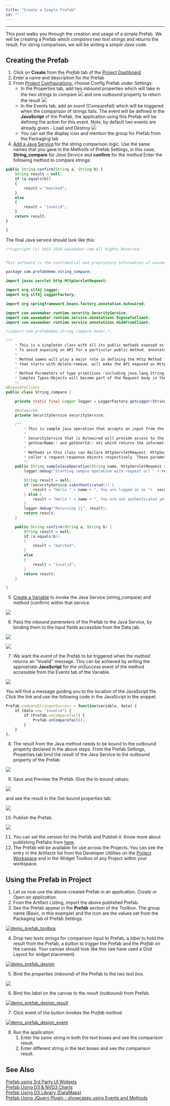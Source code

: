 ```yaml
---
title: "Create a Simple Prefab"
id: ""
---
```

---
This post walks you through the creation and usage of a simple Prefab. We will be creating a Prefab which _compares two text strings_ and returns the result. For string comparison, we will be writing a _simple Java_ code.

## Creating the Prefab

1. Click on **Create** from the _Prefab_ tab of the [Project Dashboard](/learn/app-development/wavemaker-overview/product-walkthrough#dashboard-walkthrough])
2. Enter a name and description for the Prefab
3. From [Project Configurations](/learn/app-development/wavemaker-overview/product-walkthrough/#project-workspace), choose Config Prefab under Settings:
    - In the Properties tab, add two _inbound_ properties which will take in the two strings to compare [![](/learn/assets/demo_prefab_inbound-1.png)](/learn/assets/demo_prefab_inbound-1.png) and one _outbound_ property to return the result [![](/learn/assets/demo_prefab_outbound-1.png)](/learn/assets/demo_prefab_outbound-1.png)
    - In the Events tab, add an _event_ (Comparefail) which will be triggered when the comparison of strings fails. The event will be defined in the **JavaScript** of the Prefab, the application using this Prefab will be defining the action for this event. Note, by default two events are already given - Load and Destroy [![](/learn/assets/demo_prefab_event-1.png)](/learn/assets/demo_prefab_event-1.png)
    - You can set the display icon and mention the group for Prefab from the Packaging tab
4. [Add a Java Service](/learn/app-development/services/java-services/java-service/) for the string comparison logic. Use the same names that you gave in the Methods of Prefab Settings, in this case, **String_compare** for _Java Service_ and **confirm** for the _method_ Enter the following method to compare strings:
    
```js
public String confirm(String a, String b) {
    String result = null;
    if (a.equals(b))
    {
        result = "matched";
    }
    else
    { 
        result = "invalid";
    }
    return result;
}

}
```
    
The final Java service should look like this:

```java
/*Copyright (c) 2015-2016 wavemaker-com All Rights Reserved.


This software is the confidential and proprietary information of wavemaker-com You shall not disclose such Confidential Information and shall use it only in accordance with the terms of the source code license agreement you entered into with wavemaker-com*/.

package com.prefabdemo.string_compare;

import javax.servlet.http.HttpServletRequest;

import org.slf4j.Logger;
import org.slf4j.LoggerFactory;

import org.springframework.beans.factory.annotation.Autowired;

import com.wavemaker.runtime.security.SecurityService;
import com.wavemaker.runtime.service.annotations.ExposeToClient;
import com.wavemaker.runtime.service.annotations.HideFromClient;

//import com.prefabdemo.string_compare.model.*;

/**
    * This is a singleton class with all its public methods exposed as REST APIs via generated controller class.
    * To avoid exposing an API for a particular public method, annotate it with @HideFromClient.
    *
    * Method names will play a major role in defining the Http Method for the generated APIs. For example, a method name
    * that starts with delete/remove, will make the API exposed as Http Method "DELETE".
    *
    * Method Parameters of type primitives (including java.lang.String) will be exposed as Query Parameters &
    * Complex Types/Objects will become part of the Request body in the generated API.
    */
@ExposeToClient
public class String_compare {

    private static final Logger logger = LoggerFactory.getLogger(String_compare.class);

    @Autowired
    private SecurityService securityService;

    /**
        * This is sample java operation that accepts an input from the caller and responds with "Hello".
        *
        * SecurityService that is Autowired will provide access to the security context of the caller. It has methods like isAuthenticated(),
        * getUserName() and getUserId() etc which returns the information based on the caller context.
        *
        * Methods in this class can declare HttpServletRequest, HttpServletResponse as input parameters to access the
        * caller's request/response objects respectively. These parameters will be injected when request is made (during API invocation).
        */
    public String sampleJavaOperation(String name, HttpServletRequest request) {
        logger.debug("Starting sample operation with request url " + request.getRequestURL().toString());

        String result = null;
        if (securityService.isAuthenticated()) {
            result = "Hello " + name + ", You are logged in as "+  securityService.getLoggedInUser().getUserName();
        } else {
            result = "Hello " + name + ", You are not authenticated yet!";
        }
        logger.debug("Returning {}", result);
        return result;
    }

    public String confirm(String a, String b) {
        String result = null;
        if (a.equals(b))
        {
            result = "matched";
        }
        else
        { 
            result = "invalid";
        }
        return result;
    }

}
```

5. [Create a Variable](/learn/assets/var_sel.png) to invoke the Java Service (string_compare) and method (confirm) within that service.

[![](/learn/assets/demo_prefab_var.png)](/learn/assets/demo_prefab_var.png)

6. Pass the _inbound parameters_ of the Prefab to the Java Service, by binding them to the input fields accessible from the Data tab.

[![](/learn/assets/demo_prefab_var_data.png)](/learn/assets/demo_prefab_var_data.png) 

[![](/learn/assets/demo_prefab_var_databind.png)](/learn/assets/demo_prefab_var_databind.png)

7. We want the _event_ of the Prefab to be triggered when the _method_ returns an "invalid" message. This can be achieved by writing the appropriate **JavaScript** for the _onSuccess_ event of the method accessible from the Events tab of the Variable. 

[![](/learn/assets/demo_prefab_var_dataevent.png)](/learn/assets/demo_prefab_var_dataevent.png) 

You will find a message guiding you to the location of the JavaScript file. Click the link and use the following code in the JavaScript in the snippet.

```js
Prefab.compareStringonSuccess = function(variable, data) {
    if (data === "invalid") {
        if (Prefab.onComparefail) {
            Prefab.onComparefail();
        }
    }
};
```

8. The result from the Java method needs to be bound to the outbound property declared in the above steps. From the Prefab Settings, Properties tab bind the _result_ of the Java Service to the _outbound_ property of the Prefab. 

[![](/learn/assets/demo_prefab_outbound_afterbind-1.png)](/learn/assets/demo_prefab_outbound_afterbind-1.png)

9. Save and Preview the Prefab. Give the In-bound values:

[![](/learn/assets/Prefab_preview1.png)](/learn/assets/Prefab_preview1.png)

and see the result in the Out-bound properties tab:

[![](/learn/assets/Prefab_preview2.png)](/learn/assets/Prefab_preview2.png)

10. Publish the Prefab. 

[![](/learn/assets/demo_prefab_publish.png)](/learn/assets/demo_prefab_publish.png)

11. You can set the version for the Prefab and Publish it. Know more about publishing Prefabs from [here](/learn/app-development/custom-widgets/creating-prefabs/#publish-prefab).
12. The Prefab will be available for use across the Projects. You can see the entry in the Artifacts list from the Developer Utilities on the [Project Workspace](/learn/app-development/wavemaker-overview/product-walkthrough/#project-workspace) and in the Widget Toolbox of any Project within your workspace.

## Using the Prefab in Project

1. Let us now use the above-created Prefab in an application. _Create or Open an application_.
2. From the Artifact Listing, import the above published Prefab.
3. See the Prefab appear in the **Prefab** section of the Toolbox. The group name (Basic, in this example) and the icon are the values set from the Packaging tab of Prefab Settings. 

[![demo_prefab_toolbox](/learn/assets/demo_prefab_toolbox.png)](/learn/assets/demo_prefab_toolbox.png)

4. Drop two _texts_ strings for comparison input to Prefab, a _label_ to hold the result from the Prefab, a _button_ to trigger the Prefab and the _Prefab_ on the canvas. Your canvas should look like this (we have used a Grid Layout for widget placement) 

[![demo_prefab_design](/learn/assets/demo_prefab_design.png)](/learn/assets/demo_prefab_design.png)

5. Bind the _properties (inbound)_ of the Prefab to the two _text box_. 

[![](/learn/assets/demo_prefab_design_inbound.png)](/learn/assets/demo_prefab_design_inbound.png)

6. Bind the _label_ on the canvas to the _result (outbound)_ from Prefab. 

[![demo_prefab_design_result](/learn/assets/demo_prefab_design_result.png)](/learn/assets/demo_prefab_design_result.png)

7. Click event of the _button_ invokes the _Prefab method_. 

[![demo_prefab_design_event](/learn/assets/demo_prefab_design_event.png)](/learn/assets/demo_prefab_design_event.png)

8. Run the application:
    1. Enter the same string in both the text boxes and see the comparison result.
    2. Enter different string in the text boxes and see the comparison result.

## See Also

[Prefab using 3rd Party UI Widgets](/learn/how-tos/create-prefab-using-third-party-ui-widgets/)  
[Prefab Using D3 & NVD3 Charts](/learn/how-tos/create-prefab-using-d3-nvd3-charts/)  
[Prefab Using D3 Library (DataMaps)](/learn/how-tos/create-prefab-using-d3-library-datamaps/)  
[Prefab Using JQuery Plugin - showcases using Events and Methods](/learn/how-tos/create-prefab-using-jquery-plugin/)  
